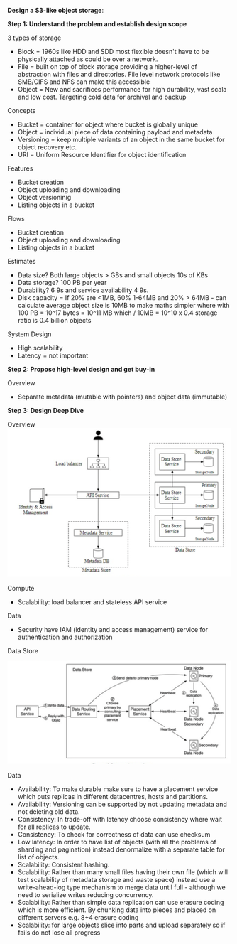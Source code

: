 **Design a S3-like object storage**:

**Step 1: Understand the problem and establish design scope**

3 types of storage
* Block = 1960s like HDD and SDD most flexible doesn't have to be physically attached as could be over a network.
* File = built on top of block storage providing a higher-level of abstraction with files and directories. File level network protocols like SMB/CIFS and NFS can make this accessible
* Object = New and sacrifices performance for high durability, vast scala and low cost. Targeting cold data for archival and backup

Concepts
* Bucket = container for object where bucket is globally unique
* Object = individual piece of data containing payload and metadata
* Versioning = keep multiple variants of an object in the same bucket for object recovery etc.
* URI = Uniform Resource Identifier for object identification

Features
* Bucket creation
* Object uploading and downloading
* Object versioninig
* Listing objects in a bucket

Flows
* Bucket creation
* Object uploading and downloading
* Listing objects in a bucket

Estimates
* Data size? Both large objects > GBs and small objects 10s of KBs
* Data storage? 100 PB per year
* Durability? 6 9s and service availability 4 9s.
* Disk capacity = If 20% are <1MB, 60% 1-64MB and 20% > 64MB - can calculate average object size is 10MB to make maths simpler where with 100 PB = 10^17 bytes = 10^11 MB which / 10MB = 10^10 x 0.4 storage ratio is 0.4 billion objects

System Design
* High scalability 
* Latency = not important

**Step 2: Propose high-level design and get buy-in**

Overview
* Separate metadata (mutable with pointers) and object data (immutable)

**Step 3: Design Deep Dive**

Overview
![image info](./../../../images/s3.png)

Compute
* Scalability: load balancer and stateless API service

Data
* Security have IAM (identity and access management) service for authentication and authorization

Data Store

![image info](./../../../images/data_store.png)

Data
* Availability: To make durable make sure to have a placement service which puts replicas in different datacentres, hosts and partitions. 
* Availability: Versioning can be supported by not updating metadata and not deleting old data.
* Consistency: In trade-off with latency choose consistency where wait for all replicas to update. 
* Consistency: To check for correctness of data can use checksum  
* Low latency: In order to have list of objects (with all the problems of sharding and pagination) instead denormalize with a separate table for list of objects.
* Scalability: Consistent hashing. 
* Scalability: Rather than many small files having their own file (which will test scalability of metadata storage and waste space) instead use a write-ahead-log type mechanism to merge data until full - although we need to serialize writes reducing concurrency.
* Scalability: Rather than simple data replication can use erasure coding which is more efficient. By chunking data into pieces and placed on different servers e.g. 8+4 erasure coding
* Scalability: for large objects slice into parts and upload separately so if fails do not lose all progress
